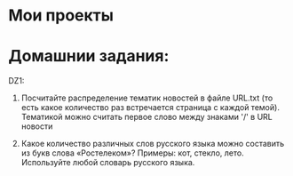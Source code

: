 # Мои проекты

# Домашнии задания:

DZ1:

1. Посчитайте распределение тематик новостей в файле URL.txt (то есть какое количество раз встречается страница с каждой темой). Тематикой можно считать первое слово между знаками '/' в URL новости

2. Какое количество различных слов русского языка можно составить из букв слова «Ростелеком»?
Примеры: кот, стекло, лето. Используйте любой словарь русского языка.